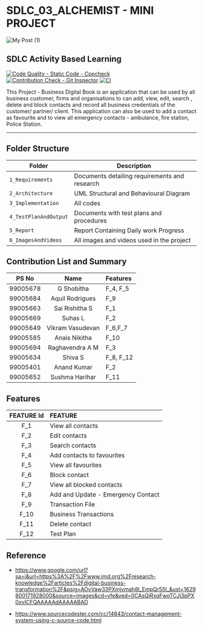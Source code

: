 # SDLC_03_ALCHEMIST - MINI PROJECT



![My Post (1)](https://user-images.githubusercontent.com/47855937/130431373-20d72c4b-12f6-4c5e-a1e6-f5fb312a7357.gif)

## SDLC Activity Based Learning
[![Code Quality - Static Code - Cppcheck](https://github.com/Shobzy/SDLC_03_ALCHEMIST/actions/workflows/Cpp_check.yml/badge.svg)](https://github.com/Shobzy/SDLC_03_ALCHEMIST/actions/workflows/Cpp_check.yml)  [![Contribution Check - Git Inspector](https://github.com/Shobzy/SDLC_03_ALCHEMIST/actions/workflows/git_inscpector.yml/badge.svg)](https://github.com/Shobzy/SDLC_03_ALCHEMIST/actions/workflows/git_inscpector.yml)  [![CI](https://github.com/Shobzy/SDLC_03_ALCHEMIST/actions/workflows/main.yml/badge.svg)](https://github.com/Shobzy/SDLC_03_ALCHEMIST/actions/workflows/main.yml)

This Project - Business Digital Book is an application that can be used by all business customer, firms and organisations to can add, view, edit, search , delete and block contacts and record all business credentials of the customer/ partner/ client. This application can also be used to add a contact as favourite and to view all emergency contacts - ambulance, fire station, Police Station. 

----
## Folder Structure
Folder               | Description
-------------------  | -----------------------------------------------
`1_Requirements`     | Documents detailing requirements and research
`2_Architecture`     | UML Structural and Behavioural Diagram
`3_Implementation`   | All codes 
`4_TestPlanAndOutput`| Documents with test plans and procedures
`5_Report`           | Report Containing Daily work Progress
`6_ImagesAndVideos`  | All images and videos used in the project

## Contribution List  and Summary
| **PS No**|**Name**|**Features**|
|:-------:|:------------:|:-----------------------|
|99005678|G Shobitha| F_4, F_5 |
|99005684| Aquil Rodrigues | F_9 |
|99005663| Sai Rishitha S | F_1 |
|99005669| Suhas L|F_2|
|99005649| Vikram Vasudevan|F_6,F_7|
|99005585| Anais Nikitha| F_10|
|99005694| Raghavendra A M|F_3|
|99005634| Shiva S|F_8, F_12|
|99005401|Anand Kumar| F_2 |
|99005652| Sushma Harihar| F_11|


## Features
| **FEATURE Id** | **FEATURE** |
|:---------:|:-----------------------------|
| F_1 | View all contacts|
| F_2 | Edit contacts |
| F_3 | Search contacts |
| F_4 | Add contacts to favourites |
| F_5 | View all favourites |
| F_6 | Block contact |
| F_7 | View all blocked contacts |
| F_8 | Add and Update - Emergency Contact |
| F_9 | Transaction File |
| F_10 | Business Transactions |
| F_11 | Delete contact |
|F_12| Test Plan|


## Reference

* https://www.google.com/url?sa=i&url=https%3A%2F%2Fwww.imd.org%2Fresearch-knowledge%2Farticles%2Fdigital-business-transformation%2F&psig=AOvVaw33PXmjvmah8l_EmpQr55I_&ust=1629800171928000&source=images&cd=vfe&ved=0CAsQjRxqFwoTCJj3pPX0xvICFQAAAAAdAAAAABAD

* https://www.sourcecodester.com/cc/14843/contact-management-system-using-c-source-code.html

